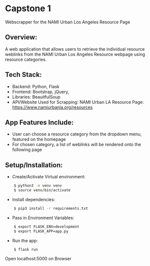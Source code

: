 # Capstone 1

Webscrapper for the NAMI Urban Los Angeles Resource Page

## Overview: 
A web application that allows users to retrieve the individual resource weblinks from the NAMI Urban Los Angeles Resource webpage using resource categories. 

## Tech Stack:
- Backend: 
Python, Flask
- Frontend: 
Bootstrap, jQuery, 
- Libraries:
BeauitfulSoup
- API/Website Used for Scrapping: 
NAMI Urban LA Resource Page: https://www.namiurbanla.org/resources

## App Features Include:
- User can choose a resource category from the dropdown menu, featured on the homepage
- For chosen category, a list of weblinks will be rendered onto the following page

## Setup/Installation:
- Create/Activate Virtual environment:
```bash
    $ python3 -m venv venv
    $ source venv/bin/activate
```

- Install dependencies:
```bash
    $ pip3 install -r requirements.txt
```

- Pass in Environment Variables:
```bash
    $ export FLASK_ENV=development
    $ export FLASK_APP=app.py
```

- Run the app:
``` bash    
    $ flask run
```

Open localhost:5000 on Browser




